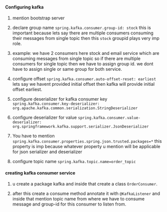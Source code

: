 #### Configuring kafka

1. mention bootstrap server
2. declare group name `spring.kafka.consumer.group-id: stock` this is important because lets say there are multiple consumers consuming their messages from single topic then this `stock` groupid plays very imp role.

3. example: we have 2 consumers here stock and email service which are consuming messages from single topic so if there are multiple consumers for single topic then we have to assign group id. we dont have to assign single or same group for both service.

4. configure offset `spring.kafka.consumer.auto-offset-reset: earliest` lets say we havent provided initial offset then kafka will provide initial offset earliest.

5. configure deserializer for kafka consumer key `spring.kafka.consumer.key-deserializer: org.apache.kafka.common.serialization.StringDeserializer`
6. configure deserializer for value
`spring.kafka.consumer.value-deserializer: org.springframework.kafka.support.serializer.JsonDeserializer`

7. You have to mention `spring.kafka.consumer.properties.spring.json.trusted.packages=*` this property is imp because whatever property u mention will be applicable for json serializer and deserializer

8. configure topic name `spring.kafka.topic.name=order_topic`

#### creating kafka consumer service
1. u create a package kafka and inside that create a class `OrderConsumer`.

2. after this create a consume method annotate it with `@KafkaListener` and inside that mention topic name from where we have to consume message and group-id for this consumer to listen from.

